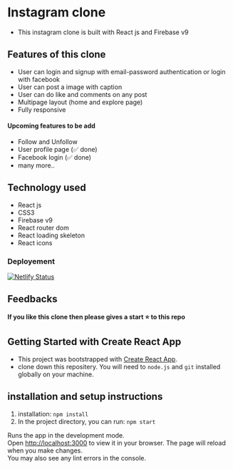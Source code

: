 # Instagram clone 
 - This instagram clone is built with React js and Firebase v9

## Features of this clone 
 - User can login and signup with email-password authentication or login with facebook
 - User can post a image with caption
 - User can do like and comments on any post
 - Multipage layout (home and explore page)
 - Fully responsive
 
 #### Upcoming features to be add 
 - Follow and Unfollow
 - User profile page (✅ done)
 - Facebook login (✅ done)
 - many more..
 
## Technology used 
 - React js
 - CSS3
 - Firebase v9
 - React router dom
 - React loading skeleton
 - React icons
 
### Deployement 
  [![Netlify Status](https://api.netlify.com/api/v1/badges/0ac304c4-a7c5-4aeb-af7e-0115f09830e1/deploy-status)](https://instagramclone-onam.netlify.app/)

## Feedbacks
**If you like this clone then please gives a start ⭐ to this repo** 



## Getting Started with Create React App
 - This project was bootstrapped with [Create React App](https://github.com/facebook/create-react-app).
 - clone down this repositery. You will need to `node.js` and `git` installed globally on your machine.


## installation and setup instructions
1. installation: `npm install`
2. In the project directory, you can run: `npm start`

Runs the app in the development mode.\
Open [http://localhost:3000](http://localhost:3000) to view it in your browser.
The page will reload when you make changes.\
You may also see any lint errors in the console.
